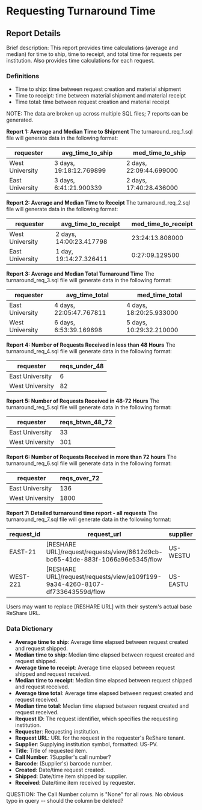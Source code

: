 # Requesting Turnaround Time

## Report Details

Brief description: This report provides time calculations (average and median) for time to ship, time to receipt, and total time for requests per institution.  Also provides time calculations for each request.

### Definitions

- Time to ship: time between request creation and material shipment
- Time to receipt: time between material shipment and material receipt
- Time total: time between request creation and material receipt 

NOTE: The data are broken up across multiple SQL files; 7 reports can be generated.

**Report 1: Average and Median Time to Shipment**
The turnaround_req_1.sql file will generate data in the following format:

|requester|avg\_time\_to\_ship|med\_time\_to\_ship|
|------------|------------|------------|
|West University| 3 days, 19:18:12.769899 | 2 days, 22:09:44.699000 |
|East University| 3 days, 6:41:21.900339	| 2 days, 17:40:28.436000 |

**Report 2: Average and Median Time to Receipt**
The turnaround_req_2.sql file will generate data in the following format:

|requester|avg\_time\_to\_receipt|med\_time\_to\_receipt|
|------------|------------|------------|
|West University| 2 days, 14:00:23.417798|	23:24:13.808000 |
|East University| 1 day, 19:14:27.326411	| 0:27:09.129500 |

**Report 3: Average and Median Total Turnaround Time**
The turnaround_req_3.sql file will generate data in the following format:

|requester|avg\_time\_total|med\_time\_total|
|------------|------------|------------|
|East University  	| 4 days, 22:05:47.767811	| 4 days, 18:20:25.933000 |
|West University 	| 6 days, 6:53:39.169698	| 5 days, 10:29:32.210000 |

**Report 4: Number of Requests Received in less than 48 Hours**
The turnaround_req_4.sql file will generate data in the following format:

|requester|reqs\_under\_48|
|------------|------------|
| East University |	6 |
| West University	| 82 |

**Report 5: Number of Requests Received in 48-72 Hours**
The turnaround_req_5.sql file will generate data in the following format:

|requester|reqs\_btwn\_48\_72|
|------------|------------|
| East University 	| 33 |
| West University  | 301 |

**Report 6: Number of Requests Received in more than 72 hours**
The turnaround_req_6.sql file will generate data in the following format:

|requester|reqs\_over\_72|
|------------|------------|
| East University	| 136 |
| West University | 1800 |

**Report 7: Detailed turnaround time report - all requests**
The turnaround_req_7.sql file will generate data in the following format:

|request\_id|request\_url|supplier|title|call\_number|barcode|created|shipped|received|time\_to\_ship|time\_to\_receipt|total\_time|
|------------|------------|------------|-----------------|------------|------------|------------|------------|------------|------------|------------|------------|
|EAST-21|[RESHARE URL]/request/requests/view/8612d9cb-bc65-41de-883f-1066a96e5345/flow|US-WESTU|Let dogs be dogs|None|31735063437119|2021-08-12 13:47:58.509000 |2021-08-12 14:49:50.642000	| 2021-08-16 17:37:06.537000 |1:01:52.133000 |4 days, 2:47:15.895000 |4 days, 3:49:08.028000 |
|WEST-221|[RESHARE URL]/request/requests/view/e109f199-9a34-4260-8107-df733643559d/flow|US-EASTU|Anthony Bourdain's hungry ghosts|None|31198052034381|2021-08-13 16:30:41.149000 |2021-08-13 19:24:17.724000|2021-08-18 13:50:41.182000|2:53:36.575000|4 days, 18:26:23.458000|4 days, 21:20:00.033000|

Users may want to replace [RESHARE URL] with their system's actual base ReShare URL.

### Data Dictionary ###
- **Average time to ship**: Average time elapsed between request created and request shipped.
- **Median time to ship**: Median time elapsed between request created and request shipped.
- **Average time to receipt**: Average time elapsed between request shipped and request received.
- **Median time to receipt**: Median time elapsed between request shipped and request received.
- **Average time total**: Average time elapsed between request created and request received.
- **Median time total**: Median time elapsed between request created and request received.
- **Request ID**: The request identifier, which specifies the requesting institution.
- **Requester**: Requesting institution.
- **Request URL**:  URL for the request in the requester's ReShare tenant.
- **Supplier**: Supplying institution symbol, formatted: US-PV.  
- **Title**: Title of requested item. 
- **Call Number**:  ?Supplier's call number? 
- **Barcode**: (Supplier's) barcode number.  
- **Created**: Date/time request created. 
- **Shipped**: Date/time item shipped by supplier.
- **Received**: Date/time item received by requester. 

 QUESTION:	The Call Number column is "None" for all rows.  No obvious typo in query -- should the column be deleted?  
